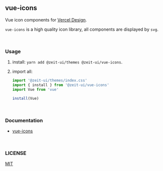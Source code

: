 ## vue-icons
Vue icon components for [Vercel Design](https://vercel.com/design).

`vue-icons` is a high quality icon library, all components are displayed by `svg`.

<br/>

### Usage

1. install: `yarn add @zeit-ui/themes @zeit-ui/vue-icons`.

2. import all:
    ```js
    import '@zeit-ui/themes/index.css'
    import { install } from '@zeit-ui/vue-icons'
    import Vue from 'vue'
    
    install(Vue)
    ```

<br/>

### Documentation

  - [vue-icons](https://vue-icons.zeit-ui.co/)


<br/>

### LICENSE
[MIT](LICENSE)
